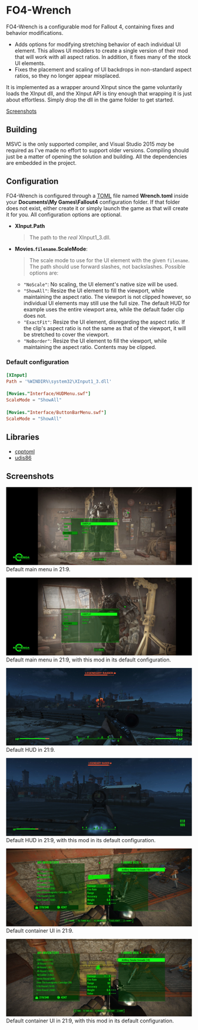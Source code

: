 # FO4-Wrench

FO4-Wrench is a configurable mod for Fallout 4, containing fixes and behavior
modifications.

* Adds options for modifying stretching behavior of each individual UI element.
  This allows UI modders to create a single version of their mod that will work
  with all aspect ratios. In addition, it fixes many of the stock UI elements.
* Fixes the placement and scaling of UI backdrops in non-standard aspect ratios,
  so they no longer appear misplaced.

It is implemented as a wrapper around XInput since the game voluntarily loads
the XInput dll, and the XInput API is tiny enough that wrapping it is just about
effortless. Simply drop the dll in the game folder to get started.

[Screenshots](#screenshots)

## Building

MSVC is the only supported compiler, and Visual Studio 2015 *may* be required as
I've made no effort to support older versions. Compiling should just be a matter
of opening the solution and building. All the dependencies are embedded in the
project.

## Configuration

FO4-Wrench is configured through a [TOML](/toml-lang/toml) file named
**Wrench.toml** inside your **Documents\My Games\Fallout4** configuration
folder. If that folder does not exist, either create it or simply launch the
game as that will create it for you. All configuration options are optional.

* **XInput.Path**
  > The path to the *real* XInput1_3.dll.

* **Movies.`filename`.ScaleMode**:
  > The scale mode to use for the UI element with the given `filename`. The path
    should use forward slashes, not backslashes. Possible options are:

    * `"NoScale"`: No scaling, the UI element's native size will be used.
    * `"ShowAll"`: Resize the UI element to fill the viewport, while maintaining
      the aspect ratio. The viewport is not clipped however, so individual UI
      elements may still use the full size. The default HUD for example uses the
      entire viewport area, while the default fader clip does not.
    * `"ExactFit"`: Resize the UI element, disregarding the aspect ratio. If the
      clip's aspect ratio is not the same as that of the viewport, it will be
      stretched to cover the viewport.
    * `"NoBorder"`: Resize the UI element to fill the viewport, while
      maintaining the aspect ratio. Contents may be clipped.

### Default configuration

```toml
[XInput]
Path = '%WINDIR%\system32\XInput1_3.dll'

[Movies."Interface/HUDMenu.swf"]
ScaleMode = "ShowAll"

[Movies."Interface/ButtonBarMenu.swf"]
ScaleMode = "ShowAll"
```

## Libraries

* [cpptoml](/skystrife/cpptoml)
* [udis86](/vmt/udis86)

## Screenshots

![](doc/mainmenu-default.jpg)
Default main menu in 21:9.

![](doc/mainmenu-modded.jpg)
Default main menu in 21:9, with this mod in its default configuration.

![](doc/hud-default.jpg)
Default HUD in 21:9.

![](doc/hud-modded.jpg)
Default HUD in 21:9, with this mod in its default configuration.

![](doc/container-default.jpg)
Default container UI in 21:9.

![](doc/container-modded.jpg)
Default container UI in 21:9, with this mod in its default configuration.
